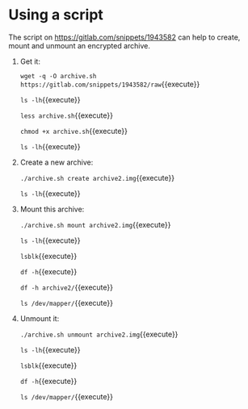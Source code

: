 # Using a script

The script on https://gitlab.com/snippets/1943582 can help to create,
mount and unmount an encrypted archive.
   
1. Get it:

   `wget -q -O archive.sh https://gitlab.com/snippets/1943582/raw`{{execute}}
   
   `ls -lh`{{execute}}
   
   `less archive.sh`{{execute}}
   
   `chmod +x archive.sh`{{execute}}
   
   `ls -lh`{{execute}}
   
2. Create a new archive:
   
   `./archive.sh create archive2.img`{{execute}}
   
   `ls -lh`{{execute}}
   
3. Mount this archive:

   `./archive.sh mount archive2.img`{{execute}}
   
   `ls -lh`{{execute}}
   
   `lsblk`{{execute}}
   
   `df -h`{{execute}}
   
   `df -h archive2/`{{execute}}
   
   `ls /dev/mapper/`{{execute}}

4. Unmount it:

   `./archive.sh unmount archive2.img`{{execute}}
   
   `ls -lh`{{execute}}
   
   `lsblk`{{execute}}
   
   `df -h`{{execute}}
   
   `ls /dev/mapper/`{{execute}}

